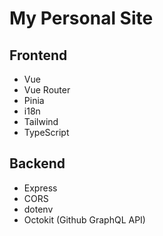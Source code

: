 # My Personal Site

## Frontend
- Vue
- Vue Router
- Pinia
- i18n
- Tailwind
- TypeScript

## Backend
- Express
- CORS
- dotenv
- Octokit (Github GraphQL API)
